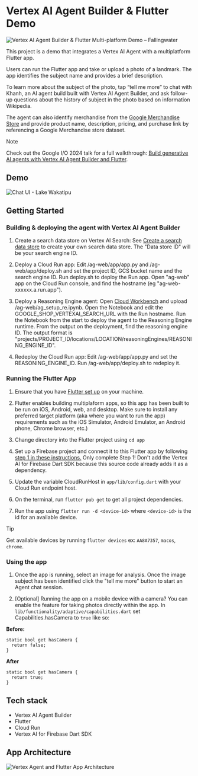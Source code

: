 # Vertex AI Agent Builder & Flutter Demo

![Vertex AI Agent Builder & Flutter Multi-platform Demo – Fallingwater](https://github.com/khanhnwin/flutter-vertex-agent/assets/12416400/2aeba758-a148-4616-a302-0735f57907ff)

This project is a demo that integrates a Vertex AI Agent with a multiplatform Flutter app. 

Users can run the Flutter app and take or upload a photo of a landmark. The app identifies the subject name and provides a brief description. 

To learn more about the subject of the photo, tap “tell me more” to chat with Khanh, an AI agent build built with Vertex AI Agent Builder, and ask follow-up questions about the history of subject in the photo based on information Wikipedia.

The agent can also identify merchandise from the [Google Merchandise Store](https://googlemerchandisestore.com/) and provide product name, description, pricing, and purchase link by referencing a Google Merchandise store dataset.

> [!NOTE]
Check out the Google I/O 2024 talk for a full walkthrough: [Build generative AI agents with Vertex AI Agent Builder and Flutter](https://youtu.be/V8P_S9OLI_I?si=N2QMBs7HNZL6mKU0).

## Demo
![Chat UI - Lake Wakatipu](https://github.com/khanhnwin/flutter-vertex-agent/assets/12416400/29a23152-d29b-4083-8589-fe4751331381)

## Getting Started

### Building & deploying the agent with Vertex AI Agent Builder

1. Create a search data store on Vertex AI Search: See [Create a search data store](https://cloud.google.com/generative-ai-app-builder/docs/create-data-store-es) to create your own search data store. The "Data store ID" will be your search engine ID.

1. Deploy a Cloud Run app: Edit /ag-web/app/app.py and /ag-web/app/deploy.sh and set the project ID, GCS bucket name and the search engine ID. Run deploy.sh to deploy the Run app. Open "ag-web" app on the Cloud Run console, and find the hostname (eg "ag-web-xxxxxx.a.run.app").

1. Deploy a Reasoning Engine agent: Open [Cloud Workbench](https://cloud.google.com/vertex-ai/docs/workbench/instances/create-console-quickstart) and upload /ag-web/ag_setup_re.ipynb. Open the Notebook and edit the GOOGLE_SHOP_VERTEXAI_SEARCH_URL with the Run hostname. Run the Notebook from the start to deploy the agent to the Reasoning Engine runtime. From the output on the deployment, find the reasoning engine ID. The output format is "projects/PROJECT_ID/locations/LOCATION/reasoningEngines/REASONING_ENGINE_ID".

1. Redeploy the Cloud Run app: Edit /ag-web/app/app.py and set the REASONING_ENGINE_ID. Run /ag-web/app/deploy.sh to redeploy it.

### Running the Flutter App

1. Ensure that you have [Flutter set up](https://flutter.dev/get-started) on your machine.
   
1. Flutter enables building multiplaform apps, so this app has been built to be run on iOS, Android, web, and desktop. Make sure to install any preferred target platform (aka where you want to run the app) requirements such as the iOS Simulator, Android Emulator, an Android phone, Chrome browser, etc.)

1. Change directory into the Flutter project using `cd app`

1. Set up a Firebase project and connect it to this Flutter app by following [step 1 in these instructions.](https://firebase.google.com/docs/vertex-ai/get-started?platform=flutter) Only complete Step 1! Don't add the Vertex AI for Firebase Dart SDK because this source code already adds it as a dependency. 

1. Update the variable CloudRunHost in `app/lib/config.dart` with your Cloud Run endpoint host.

1. On the terminal, run `flutter pub get` to get all project dependencies. 

1. Run the app using `flutter run -d <device-id>` where `<device-id>` is the id for an available device.

> [!TIP]
Get available devices by running `flutter devices` ex: `AA8A7357`, `macos`, `chrome`.

### Using the app

1. Once the app is running, select an image for analysis. Once the image subject has been identified click the "tell me more" button to start an Agent chat session. 

1. [Optional] Running the app on a mobile device with a camera? You can enable the feature for taking photos directly within the app. In `lib/functionality/adaptive/capabilities.dart` set Capabilities.hasCamera to `true` like so:

**Before:**
```
static bool get hasCamera {
  return false;
}
```

**After**
```
static bool get hasCamera {
  return true;
}
```

## Tech stack
- Vertex AI Agent Builder
- Flutter
- Cloud Run
- Vertex AI for Firebase Dart SDK

## App Architecture

![Vertex Agent and Flutter App Architecture](https://github.com/khanhnwin/flutter-vertex-agent/assets/12416400/324735f9-d52f-402d-9daf-e0f3f7703f28)

